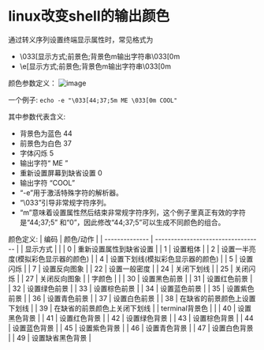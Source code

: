 
# linux改变shell的输出颜色


通过转义序列设置终端显示属性时，常见格式为
* \033[显示方式;前景色;背景色m输出字符串\033[0m
* \e[显示方式;前景色;背景色m输出字符串\033[0m


颜色参数定义：
![image](zzz_pic/shell_prompt_colour_definition.png)

一个例子: 
``echo -e "\033[44;37;5m ME \033[0m COOL"``

其中参数代表含义:
* 背景色为蓝色 44
* 前景色为白色 37
* 字体闪烁 5
* 输出字符“ ME ” 
* 重新设置屏幕到缺省设置 0
* 输出字符 “COOL” 
* “-e”用于激活特殊字符的解析器。 
* “\033”引导非常规字符序列。 
* “m”意味着设置属性然后结束非常规字符序列，这个例子里真正有效的字符是“44;37;5” 和“0”，因此修改“44;37;5”可以生成不同颜色的组合。

颜色定义:
| 编码           | 颜色/动作                          |
| -------------- | ---------------------------------- |
| 显示方式       |                                    |
| 0              | 重新设置属性到缺省设置             |
| 1              | 设置粗体                           |
| 2              | 设置一半亮度(模拟彩色显示器的颜色) |
| 4              | 设置下划线(模拟彩色显示器的颜色)   |
| 5              | 设置闪烁                           |
| 7              | 设置反向图象                       |
| 22             | 设置一般密度                       |
| 24             | 关闭下划线                         |
| 25             | 关闭闪烁                           |
| 27             | 关闭反向图象                       |
| 字颜色         |                                    |
| 30             | 设置黑色前景                       |
| 31             | 设置红色前景                       |
| 32             | 设置绿色前景                       |
| 33             | 设置棕色前景                       |
| 34             | 设置蓝色前景                       |
| 35             | 设置紫色前景                       |
| 36             | 设置青色前景                       |
| 37             | 设置白色前景                       |
| 38             | 在缺省的前景颜色上设置下划线       |
| 39             | 在缺省的前景颜色上关闭下划线       |
| terminal背景色 |                                    |
| 40             | 设置黑色背景                       |
| 41             | 设置红色背景                       |
| 42             | 设置绿色背景                       |
| 43             | 设置棕色背景                       |
| 44             | 设置蓝色背景                       |
| 45             | 设置紫色背景                       |
| 46             | 设置青色背景                       |
| 47             | 设置白色背景                       |
| 49             | 设置缺省黑色背景                   |






